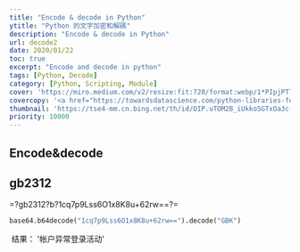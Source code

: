 ```yaml
---
title: "Encode & decode in Python"
ytitle: "Python 的文字加密和解碼"
description: "Encode & decode in Python"
url: decode2
date: 2020/01/22
toc: true
excerpt: "Encode and decode in python"
tags: [Python, Decode]
category: [Python, Scripting, Module]
cover: 'https://miro.medium.com/v2/resize:fit:720/format:webp/1*PIpjPTlcrDyXLl2fDv34bA.png'
covercopy: '<a href="https://towardsdatascience.com/python-libraries-for-natural-language-processing-be0e5a35dd64">© Claire D. Costa</a>'
thumbnail: 'https://tse4-mm.cn.bing.net/th/id/OIP.uTOM2B_iUkko5GTxOa3c-wAAAA'
priority: 10000
---
```



## Encode&decode

<a name="GkAZZ"></a>
## gb2312
=?gb2312?b?1cq7p9Lss6O1x8K8u+62rw==?=
```python
base64.b64decode("1cq7p9Lss6O1x8K8u+62rw==").decode("GBK")
```
 结果： '帐户异常登录活动'
